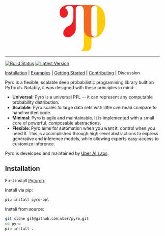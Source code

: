 <div align="center">
  <a href="http://pyro.ai"> <img width="150px" height="150px" src="docs/img/pyro_logo.png"></a>
</div>

----------------------------------------------------------------

[![Build Status](https://travis-ci.com/uber/pyro.svg?token=LrMxkQNuTGCmwphBqyVs&branch=dev)](https://travis-ci.com/uber/pyro)
[![Latest Version](https://badge.fury.io/py/pyro-ppl.svg)](https://pypi.python.org/pypi/pyro-ppl)


[Installation](#Installation) | [Examples](examples) | [Getting Started](http://pyro.ai/tutorial) | [Contributing](CONTRIBUTING.md) | Discussion

Pyro is a flexible, scalable deep probabilistic programming library built on PyTorch.  Notably, it was designed with these principles in mind:
- **Universal**: Pyro is a universal PPL -- it can represent any computable probability distribution.
- **Scalable**: Pyro scales to large data sets with little overhead compare to hand-written code.
- **Minimal**: Pyro is agile and maintainable. It is implemented with a small core of powerful, composable abstractions.
- **Flexible**: Pyro aims for automation when you want it, control when you need it. This is accomplished through high-level abstractions to express generative and inference models, while allowing experts easy-access to customize inference.

Pyro is developed and maintained by [Uber AI Labs](http://uber.ai).

## Installation

First install [Pytorch](http://pytorch.org/).

Install via pip:
```sh
pip install pyro-ppl
```

Install from source:
```sh
git clone git@github.com:uber/pyro.git
cd pyro
pip install .
```
